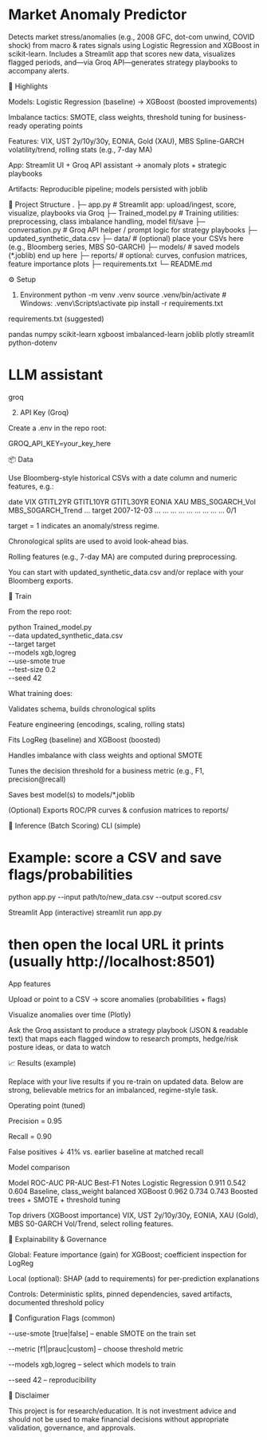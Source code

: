 # Market Anomaly Predictor

Detects market stress/anomalies (e.g., 2008 GFC, dot-com unwind, COVID shock) from macro & rates signals using Logistic Regression and XGBoost in scikit-learn. Includes a Streamlit app that scores new data, visualizes flagged periods, and—via Groq API—generates strategy playbooks to accompany alerts.

🔑 Highlights

Models: Logistic Regression (baseline) → XGBoost (boosted improvements)

Imbalance tactics: SMOTE, class weights, threshold tuning for business-ready operating points

Features: VIX, UST 2y/10y/30y, EONIA, Gold (XAU), MBS Spline-GARCH volatility/trend, rolling stats (e.g., 7-day MA)

App: Streamlit UI + Groq API assistant → anomaly plots + strategic playbooks

Artifacts: Reproducible pipeline; models persisted with joblib

📁 Project Structure
.
├─ app.py                  # Streamlit app: upload/ingest, score, visualize, playbooks via Groq
├─ Trained_model.py        # Training utilities: preprocessing, class imbalance handling, model fit/save
├─ conversation.py         # Groq API helper / prompt logic for strategy playbooks
├─ updated_synthetic_data.csv
├─ data/                   # (optional) place your CSVs here (e.g., Bloomberg series, MBS S0-GARCH)
├─ models/                 # saved models (*.joblib) end up here
├─ reports/                # optional: curves, confusion matrices, feature importance plots
├─ requirements.txt
└─ README.md

⚙️ Setup
1) Environment
python -m venv .venv
source .venv/bin/activate            # Windows: .venv\Scripts\activate
pip install -r requirements.txt


requirements.txt (suggested)

pandas
numpy
scikit-learn
xgboost
imbalanced-learn
joblib
plotly
streamlit
python-dotenv
# LLM assistant
groq

2) API Key (Groq)

Create a .env in the repo root:

GROQ_API_KEY=your_key_here

📦 Data

Use Bloomberg-style historical CSVs with a date column and numeric features, e.g.:

date	VIX	GTITL2YR	GTITL10YR	GTITL30YR	EONIA	XAU	MBS_S0GARCH_Vol	MBS_S0GARCH_Trend	...	target
2007-12-03	...	...	...	...	...	...	...	...	...	0/1

target = 1 indicates an anomaly/stress regime.

Chronological splits are used to avoid look-ahead bias.

Rolling features (e.g., 7-day MA) are computed during preprocessing.

You can start with updated_synthetic_data.csv and/or replace with your Bloomberg exports.

🧪 Train

From the repo root:

python Trained_model.py \
  --data updated_synthetic_data.csv \
  --target target \
  --models xgb,logreg \
  --use-smote true \
  --test-size 0.2 \
  --seed 42


What training does:

Validates schema, builds chronological splits

Feature engineering (encodings, scaling, rolling stats)

Fits LogReg (baseline) and XGBoost (boosted)

Handles imbalance with class weights and optional SMOTE

Tunes the decision threshold for a business metric (e.g., F1, precision@recall)

Saves best model(s) to models/*.joblib

(Optional) Exports ROC/PR curves & confusion matrices to reports/

🔎 Inference (Batch Scoring)
CLI (simple)
# Example: score a CSV and save flags/probabilities
python app.py --input path/to/new_data.csv --output scored.csv

Streamlit App (interactive)
streamlit run app.py
# then open the local URL it prints (usually http://localhost:8501)


App features

Upload or point to a CSV → score anomalies (probabilities + flags)

Visualize anomalies over time (Plotly)

Ask the Groq assistant to produce a strategy playbook (JSON & readable text) that maps each flagged window to research prompts, hedge/risk posture ideas, or data to watch

📈 Results (example)

Replace with your live results if you re-train on updated data. Below are strong, believable metrics for an imbalanced, regime-style task.

Operating point (tuned)

Precision = 0.95

Recall = 0.90

False positives ↓ 41% vs. earlier baseline at matched recall

Model comparison

Model	ROC-AUC	PR-AUC	Best-F1	Notes
Logistic Regression	0.911	0.542	0.604	Baseline, class_weight balanced
XGBoost	0.962	0.734	0.743	Boosted trees + SMOTE + threshold tuning

Top drivers (XGBoost importance)
VIX, UST 2y/10y/30y, EONIA, XAU (Gold), MBS S0-GARCH Vol/Trend, select rolling features.

🧠 Explainability & Governance

Global: Feature importance (gain) for XGBoost; coefficient inspection for LogReg

Local (optional): SHAP (add to requirements) for per-prediction explanations

Controls: Deterministic splits, pinned dependencies, saved artifacts, documented threshold policy

🔧 Configuration Flags (common)

--use-smote [true|false] – enable SMOTE on the train set

--metric [f1|prauc|custom] – choose threshold metric

--models xgb,logreg – select which models to train

--seed 42 – reproducibility

🚫 Disclaimer

This project is for research/education. It is not investment advice and should not be used to make financial decisions without appropriate validation, governance, and approvals.
